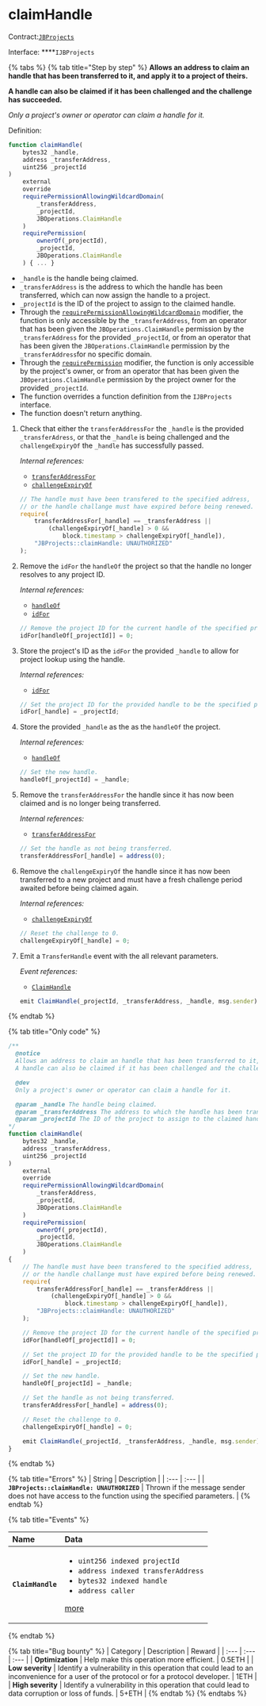 # claimHandle

Contract:[`JBProjects`](../)

Interface: ****`IJBProjects`

{% tabs %}
{% tab title="Step by step" %}
**Allows an address to claim an handle that has been transferred to it, and apply it to a project of theirs.** 

**A handle can also be claimed if it has been challenged and the challenge has succeeded.**

_Only a project's owner or operator can claim a handle for it._  
  
Definition:

```javascript
function claimHandle(
    bytes32 _handle,
    address _transferAddress,
    uint256 _projectId
)
    external
    override
    requirePermissionAllowingWildcardDomain(
        _transferAddress,
        _projectId,
        JBOperations.ClaimHandle
    )
    requirePermission(
        ownerOf(_projectId),
        _projectId,
        JBOperations.ClaimHandle
    ) { ... }
```

* `_handle` is the handle being claimed.
* `_transferAddress` is the address to which the handle has been transferred, which can now assign the handle to a project.
* `_projectId` is the ID of the project to assign to the claimed handle.
* Through the [`requirePermissionAllowingWildcardDomain`](../../jboperatable/modifiers/requirepermissionallowingwildcarddomain.md) modifier, the function is only accessible by the `_transferAddress`, from an operator that has been given the `JBOperations.ClaimHandle` permission by the `_transferAddress` for the provided `_projectId`, or from an operator that has been given the `JBOperations.ClaimHandle` permission by the `_transferAddress`for no specific domain.
* Through the [`requirePermission`](../../jboperatable/modifiers/requirepermission.md) modifier, the function is only accessible by the project's owner, or from an operator that has been given the `JBOperations.ClaimHandle` permission by the project owner for the provided `_projectId`.
* The function overrides a function definition from the `IJBProjects` interface.
* The function doesn't return anything.

1. Check that either the `transferAddressFor` the `_handle` is the provided `_transferAdress`, or that the `_handle` is being challenged and the `challengeExpiryOf` the `_handle` has successfully passed.  


   _Internal references:_

   * [`transferAddressFor`](../properties/transferaddressfor.md)
   * [`challengeExpiryOf`](../properties/challengeexpiryof.md)

   ```javascript
   // The handle must have been transfered to the specified address,
   // or the handle challange must have expired before being renewed.
   require(
       transferAddressFor[_handle] == _transferAddress ||
           (challengeExpiryOf[_handle] > 0 &&
               block.timestamp > challengeExpiryOf[_handle]),
       "JBProjects::claimHandle: UNAUTHORIZED"
   );
   ```

2. Remove the `idFor` the `handleOf` the project so that the handle no longer resolves to any project ID.  


   _Internal references:_

   * [`handleOf`](../properties/handleof.md)
   * [`idFor`](../properties/idfor.md)

   ```javascript
   // Remove the project ID for the current handle of the specified project.
   idFor[handleOf[_projectId]] = 0;
   ```

3. Store the project's ID as the `idFor` the provided `_handle` to allow for project lookup using the handle.  


   _Internal references:_

   * [`idFor`](../properties/idfor.md)

   ```javascript
   // Set the project ID for the provided handle to be the specified project.
   idFor[_handle] = _projectId;
   ```

4. Store the provided `_handle` as the as the `handleOf` the project.



   _Internal references:_

   * [`handleOf`](../properties/handleof.md)

   ```javascript
   // Set the new handle.
   handleOf[_projectId] = _handle;
   ```

5. Remove the `transferAddressFor` the handle since it has now been claimed and is no longer being transferred.  


   _Internal references:_

   * [`transferAddressFor`](../properties/transferaddressfor.md)

   ```javascript
   // Set the handle as not being transferred.
   transferAddressFor[_handle] = address(0);
   ```

6. Remove the `challengeExpiryOf` the handle since it has now been transferred to a new project and must have a fresh challenge period awaited before being claimed again.  


   _Internal references:_

   * [`challengeExpiryOf`](../properties/challengeexpiryof.md)

   ```javascript
   // Reset the challenge to 0.
   challengeExpiryOf[_handle] = 0;
   ```

7. Emit a `TransferHandle` event with the all relevant parameters.   


   _Event references:_

   * [`ClaimHandle`](../events/claimhandle.md) 

   ```javascript
   emit ClaimHandle(_projectId, _transferAddress, _handle, msg.sender);
   ```
{% endtab %}

{% tab title="Only code" %}
```javascript
/**
  @notice 
  Allows an address to claim an handle that has been transferred to it, and apply it to a project of theirs.
  A handle can also be claimed if it has been challenged and the challenge has succeeded.

  @dev 
  Only a project's owner or operator can claim a handle for it.

  @param _handle The handle being claimed.
  @param _transferAddress The address to which the handle has been transferred, which can now assign the handle to a project.
  @param _projectId The ID of the project to assign to the claimed handle.
*/
function claimHandle(
    bytes32 _handle,
    address _transferAddress,
    uint256 _projectId
)
    external
    override
    requirePermissionAllowingWildcardDomain(
        _transferAddress,
        _projectId,
        JBOperations.ClaimHandle
    )
    requirePermission(
        ownerOf(_projectId),
        _projectId,
        JBOperations.ClaimHandle
    )
{
    // The handle must have been transfered to the specified address,
    // or the handle challange must have expired before being renewed.
    require(
        transferAddressFor[_handle] == _transferAddress ||
            (challengeExpiryOf[_handle] > 0 &&
                block.timestamp > challengeExpiryOf[_handle]),
        "JBProjects::claimHandle: UNAUTHORIZED"
    );

    // Remove the project ID for the current handle of the specified project.
    idFor[handleOf[_projectId]] = 0;

    // Set the project ID for the provided handle to be the specified project.
    idFor[_handle] = _projectId;

    // Set the new handle.
    handleOf[_projectId] = _handle;

    // Set the handle as not being transferred.
    transferAddressFor[_handle] = address(0);

    // Reset the challenge to 0.
    challengeExpiryOf[_handle] = 0;

    emit ClaimHandle(_projectId, _transferAddress, _handle, msg.sender);
}
```
{% endtab %}

{% tab title="Errors" %}
| String | Description |
| :--- | :--- |
| **`JBProjects::claimHandle: UNAUTHORIZED`** | Thrown if the message sender does not have access to the function using the specified parameters. |
{% endtab %}

{% tab title="Events" %}
<table>
  <thead>
    <tr>
      <th style="text-align:left">Name</th>
      <th style="text-align:left">Data</th>
    </tr>
  </thead>
  <tbody>
    <tr>
      <td style="text-align:left"><b><code>ClaimHandle</code></b>
      </td>
      <td style="text-align:left">
        <ul>
          <li><code>uint256 indexed projectId</code>
          </li>
          <li><code>address indexed transferAddress</code> 
          </li>
          <li><code>bytes32 indexed handle</code> 
          </li>
          <li><code>address caller</code>
          </li>
        </ul>
        <p><a href="../events/claimhandle.md">more</a>
        </p>
      </td>
    </tr>
  </tbody>
</table>
{% endtab %}

{% tab title="Bug bounty" %}
| Category | Description | Reward |
| :--- | :--- | :--- |
| **Optimization** | Help make this operation more efficient. | 0.5ETH |
| **Low severity** | Identify a vulnerability in this operation that could lead to an inconvenience for a user of the protocol or for a protocol developer. | 1ETH |
| **High severity** | Identify a vulnerability in this operation that could lead to data corruption or loss of funds. | 5+ETH |
{% endtab %}
{% endtabs %}



